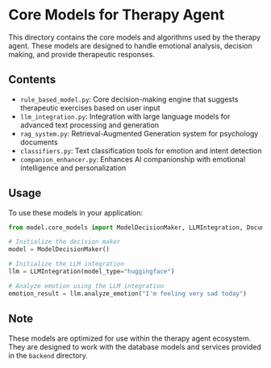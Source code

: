 # Core Models for Therapy Agent

This directory contains the core models and algorithms used by the therapy agent. These models are designed to handle emotional analysis, decision making, and provide therapeutic responses.

## Contents

- `rule_based_model.py`: Core decision-making engine that suggests therapeutic exercises based on user input
- `llm_integration.py`: Integration with large language models for advanced text processing and generation
- `rag_system.py`: Retrieval-Augmented Generation system for psychology documents
- `classifiers.py`: Text classification tools for emotion and intent detection
- `companion_enhancer.py`: Enhances AI companionship with emotional intelligence and personalization

## Usage

To use these models in your application:

```python
from model.core_models import ModelDecisionMaker, LLMIntegration, DocumentProcessor

# Initialize the decision maker
model = ModelDecisionMaker()

# Initialize the LLM integration
llm = LLMIntegration(model_type="huggingface")

# Analyze emotion using the LLM integration
emotion_result = llm.analyze_emotion("I'm feeling very sad today")
```

## Note

These models are optimized for use within the therapy agent ecosystem. They are designed to work with the database models and services provided in the `backend` directory.